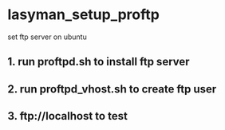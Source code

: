 # lasyman_setup_proftp
set ftp server on ubuntu

## 1. run proftpd.sh to install ftp server

## 2. run proftpd_vhost.sh to create ftp user

## 3. ftp://localhost to test
